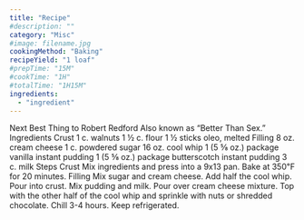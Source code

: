 ```yaml
---
title: "Recipe"
#description: ""
category: "Misc"
#image: filename.jpg
cookingMethod: "Baking"
recipeYield: "1 loaf"
#prepTime: "15M"
#cookTime: "1H"
#totalTime: "1H15M"
ingredients:
  - "ingredient"
---
```


Next Best Thing to Robert Redford
Also known as “Better Than Sex.”
Ingredients
Crust
1 c. walnuts
1 ½ c. flour
1 ½ sticks oleo, melted
Filling
8 oz. cream cheese
1 c. powdered sugar
16 oz. cool whip
1 (5 ⅝ oz.) package vanilla instant pudding
1 (5 ⅝ oz.) package butterscotch instant pudding
3 c. milk
Steps
Crust
Mix ingredients and press into a 9x13 pan.
Bake at 350℉ for 20 minutes.
Filling
Mix sugar and cream cheese. Add half the cool whip. Pour into crust.
Mix pudding and milk.
Pour over cream cheese mixture. Top with the other half of the cool whip and sprinkle with nuts or shredded chocolate.
Chill 3-4 hours. Keep refrigerated.
